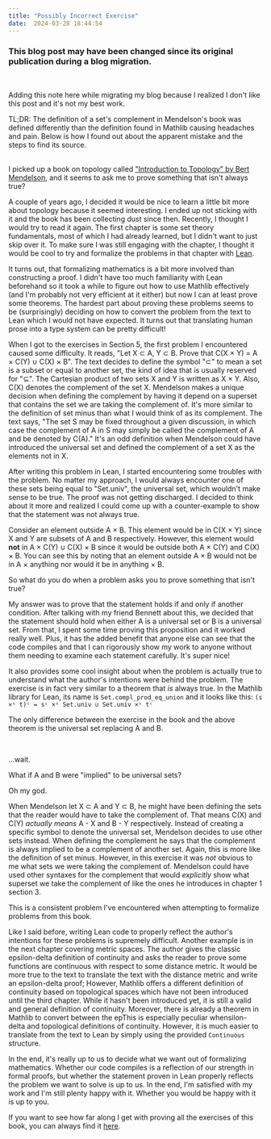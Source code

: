 ```yaml
---
title: "Possibly Incorrect Exercise"
date:  2024-03-28 18:44:54
---
```


### This blog post may have been changed since its original publication during a blog migration.
<br/>

Adding this note here while migrating my blog because I realized I don't like this post and it's not my best work.

TL;DR: The definition of a set's complement in Mendelson's book was defined differently than the definition found in Mathlib causing headaches and pain. Below is how I found out about the apparent mistake and the steps to find its source.
<br/>
<br/>

I picked up a book on topology called ["Introduction to Topology" by Bert Mendelson](https://archive.org/details/introduction-to-topology-by-mendelson-bert/), and it seems to ask me to prove something that isn't always true?

A couple of years ago, I decided it would be nice to learn a little bit more about topology because it seemed interesting. I ended up not sticking with it and the book has been collecting dust since then. Recently, I thought I would try to read it again. The first chapter is some set theory fundamentals, most of which I had already learned, but I didn't want to just skip over it. To make sure I was still engaging with the chapter, I thought it would be cool to try and formalize the problems in that chapter with [Lean](https://leanprover-community.github.io/).

It turns out, that formalizing mathematics is a bit more involved than constructing a proof. I didn't have too much familiarity with Lean beforehand so it took a while to figure out how to use Mathlib effectively (and I'm probably not very efficient at it either) but now I can at least prove some theorems. The hardest part about proving these problems seems to be (surprisingly) deciding on how to convert the problem from the text to Lean which I would not have expected. It turns out that translating human prose into a type system can be pretty difficult!

When I got to the exercises in Section 5, the first problem I encountered caused some difficulty. It reads, "Let X ⊂ A, Y ⊂ B. Prove that C(X × Y) = A × C(Y) ∪ C(X) × B". The text decides to define the symbol "⊂" to mean a set is a subset or equal to another set, the kind of idea that is usually reserved for "⊆". The Cartesian product of two sets X and Y is written as X × Y. Also, C(X) denotes the complement of the set X. Mendelson makes a unique decision when defining the complement by having it depend on a superset that contains the set we are taking the complement of. It's more similar to the definition of set minus than what I would think of as its complement. The text says, "The set S may be fixed throughout a given discussion, in which case the complement of A in S may simply be called the complement of A and be denoted by C(A)." It's an odd definition when Mendelson could have introduced the universal set and defined the complement of a set X as the elements not in X.

After writing this problem in Lean, I started encountering some troubles with the problem. No matter my approach, I would always encounter one of these sets being equal to "Set.univ", the universal set, which wouldn't make sense to be true. The proof was not getting discharged. I decided to think about it more and realized I could come up with a counter-example to show that the statement was not always true.

Consider an element outside A × B. This element would be in C(X × Y) since X and Y are subsets of A and B respectively. However, this element would **not** in A × C(Y) ∪ C(X) × B since it would be outside both A × C(Y) and C(X) × B. You can see this by noting that an element outside A × B would not be in A × anything nor would it be in anything × B.

So what do you do when a problem asks you to prove something that isn't true?

My answer was to prove that the statement holds if and only if another condition. After talking with my friend Bennett about this, we decided that the statement should hold when either A is a universal set or B is a universal set. From that, I spent some time proving this proposition and it worked really well. Plus, it has the added benefit that anyone else can see that the code compiles and that I can rigorously show my work to anyone without them needing to examine each statement carefully. It's super nice!

It also provides some cool insight about when the problem is actually true to understand what the author's intentions were behind the problem. The exercise is in fact very similar to a theorem that *is* always true. In the Mathlib library for Lean, its name is `Set.compl_prod_eq_union` and it looks like this: `(s ×ˢ t)ᶜ = sᶜ ×ˢ Set.univ ∪ Set.univ ×ˢ tᶜ`

The only difference between the exercise in the book and the above theorem is the universal set replacing A and B.

<br>

...wait.

What if A and B were "implied" to be universal sets?

Oh my god.

When Mendelson let X ⊂ A and Y ⊂ B, he might have been defining the sets that the reader would have to take the complement of. That means C(X) and C(Y) *actually means* A - X and B - Y respectively. Instead of creating a specific symbol to denote the universal set, Mendelson decides to use other sets instead. When defining the complement he says that the complement is always implied to be a complement of another set. Again, this is more like the definition of set minus. However, in this exercise it was *not* obvious to me what sets we were taking the complement of. Mendelson could have used other syntaxes for the complement that would *explicitly* show what superset we take the complement of like the ones he introduces in chapter 1 section 3.

This is a consistent problem I've encountered when attempting to formalize problems from this book.

Like I said before, writing Lean code to properly reflect the author's intentions for these problems is supremely difficult. Another example is in the next chapter covering metric spaces. The author gives the classic epsilon-delta definition of continuity and asks the reader to prove some functions are continuous with respect to some distance metric. It would be more true to the text to translate the text with the distance metric and write an epsilon-delta proof; However, Mathlib offers a different definition of continuity based on topological spaces which have not been introduced until the third chapter. While it hasn't been introduced yet, it is still a valid and general definition of continuity. Moreover, there is already a theorem in Mathlib to convert between the epThis is especially peculiar whensilon-delta and topological definitions of continuity. However, it is much easier to translate from the text to Lean by simply using the provided `Continuous` structure.

In the end, it's really up to us to decide what we want out of formalizing mathematics. Whether our code compiles is a reflection of our strength in formal proofs, but whether the statement proven in Lean properly reflects the problem we want to solve is up to us. In the end, I'm satisfied with my work and I'm still plenty happy with it. Whether you would be happy with it is up to you.

If you want to see how far along I get with proving all the exercises of this book, you can always find it [here](https://github.com/rao107/topo-book).
